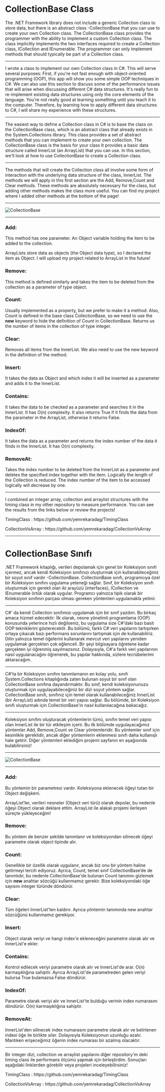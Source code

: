 <h1>CollectionBase Class</h1>
The .NET Framework library does not include a generic Collection class to store data, but there is an abstract class -CollectionBase that you can use to create your own Collection class. The CollectionBase class provides the programmer with the ability to implement a custom Collection class. The class implicitly implements the two interfaces required to create a Collection class, ICollection and IEnumerable. The programmer can only implement methods that should typically be part of a Collection class.
<hr>
I wrote a class to implement our own Collection class in C#. This will serve several purposes: First, if you're not fast enough with object-oriented programming (OOP), this app will show you some simple OOP techniques in C#. We can also use this section to discuss some of the performance issues that will arise when discussing different C# data structures. It's really fun to re-implement existing data structures using only the core elements of the language. You're not really good at learning something until you teach it to the computer. Therefore, by learning how to apply different data structures to C#, I will share my experience with these structures.
<hr>
The easiest way to define a Collection class in C# is to base the class on the CollectionBase class, which is an abstract class that already exists in the System.Collections library. This class provides a set of abstract methods that you can implement to create your own collection. The CollectionBase class is the basis for your class
It provides a basic data structure called InnerList (an ArrayList) that you can use. In this section, we'll look at how to use CollectionBase to create a Collection class.
<hr>
The methods that will create the Collection class all involve some form of interaction with the underlying data structure of the class, InnerList. The methods we will apply in this first section are the Add, Remove,Count and Clear methods. These methods are absolutely necessary for the class, but adding other methods makes the class more useful. You can find my project where I added other methods at the bottom of the page!
<hr>
<img src="https://user-images.githubusercontent.com/107070882/198885273-8e9d1b83-d395-498a-84f1-afa745ffb689.png" alt="CollectionBase">
<hr>
<h3>Add:</h3> This method has one parameter. An Object variable holding the item to be added to the collection.
<p>ArrayLists store data as objects (the Object data type), so I declared the item as Object. I will upload my project related to ArrayList in the future!</p>
<h3>Remove:</h3> This method is defined similarly and takes the item to be deleted from the collection as a parameter of type object.
<h3>Count:</h3> Usually implemented as a property, but we prefer to make it a method. Also, Count is defined in the base class CollectionBase, so we need to use the <b>new</b> keyword to hide the definition of Count in CollectionBase. Returns us the number of items in the collection of type integer.
<h3>Clear:</h3> Removes all items from the InnerList. We also need to use the new keyword in the definition of the method.
<h3>Insert:</h3> It takes the data as Object and which index it will be inserted as a parameter and adds it to the InnerList.
<h3>Contains:</h3> It takes the data to be checked as a parameter and searches it in the InnerList. It has O(n) complexity. It also returns True if it finds the data from the parameter in the ArrayList, otherwise it returns False.
<h3>IndexOf:</h3> It takes the data as a parameter and returns the index number of the data it finds in the InnerList. It has O(n) complexity.
<h3>RemoveAt:</h3> Takes the index number to be deleted from the InnerList as a parameter and deletes the specified index together with the item. Logically the length of the Collection is reduced. The index number of the item to be accessed logically will decrease by one.
<hr>
<p>I combined an integer array, collection and arraylist structures with the timing class in my other repository to measure performance. You can see the results from the links below or review the projects!</p>
<p>TimingClass : https://github.com/yemrekaradag/TimingClass</p>
<p>CollectionVsArray : https://github.com/yemrekaradag/CollectionVsArray</p>
<hr>
<h1>CollectionBase Sınıfı</h1>
.NET Framework kitaplığı, verileri depolamak için genel bir Koleksiyon sınıfı içermez, ancak kendi Koleksiyon sınıfınızı oluşturmak için kullanabileceğiniz bir soyut sınıf vardır -CollectionBase. CollectionBase sınıfı, programcıya özel bir Koleksiyon sınıfını uygulama yeteneği sağlar. Sınıf, bir Koleksiyon sınıfı oluşturmak için gerekli olan iki arayüzü (interfaces), ICollection ve IEnumerable örtük olarak uygular. Programcı yalnızca tipik olarak bir Koleksiyon sınıfının parçası olması gereken yöntemleri uygulamakla yetinir.
<hr>
C#' da kendi Collection sınıfımızı uygulamak için bir sınıf yazdım. Bu birkaç amaca hizmet edecektir: İlk olarak, nesne yönelimli programlama (OOP) konusunda yeterince hızlı değilseniz, bu uygulama size C#'daki bazı basit OOP tekniklerini gösterecektir. Bu bölümü, farklı C# veri yapılarını tartışırken ortaya çıkacak bazı performans sorunlarını tartışmak için de kullanabiliriz. Dilin yalnızca temel öğelerini kullanarak mevcut veri yapılarını yeniden uygulamak gerçekten çok eğlenceli. Bir şeyi bilgisayara öğretene kadar gerçekten iyi öğrenmiş sayılmazsınız. Dolayısıyla, C#'a farklı veri yapılarının nasıl uygulanacağını öğrenerek, bu yapılar hakkında, sizlere tecrübelerimi aktaracağım.
<hr>
C#'ta bir Koleksiyon sınıfını tanımlamanın en kolay yolu, sınıfı System.Collections kitaplığında zaten bulunan soyut bir sınıf olan CollectionBase sınıfına dayandırmaktır. Bu sınıf, kendi koleksiyonunuzu oluşturmak için uygulayabileceğiniz bir dizi soyut yöntem sağlar. CollectionBase sınıfı, sınıfınız için temel olarak
kullanabileceğiniz InnerList (bir ArrayList) adında temel bir veri yapısı sağlar. Bu bölümde, bir Koleksiyon sınıfı oluşturmak için CollectionBase'in nasıl kullanılacağına bakacağız.
<hr>
Koleksiyon sınıfını oluşturacak yöntemlerin tümü, sınıfın temel veri yapısı olan InnerList ile bir tür etkileşim içerir. Bu ilk bölümde uygulayacağımız yöntemler Add, Remove,Count ve Clear yöntemleridir. Bu yöntemler sınıf için kesinlikle gereklidir, ancak diğer yöntemlerin eklenmesi sınıfı daha kullanışlı hale getirir. Diğer yöntemleri eklediğim projemi sayfanın en aşağısında bulabilirsiniz!
<hr>
<img src="https://user-images.githubusercontent.com/107070882/198885273-8e9d1b83-d395-498a-84f1-afa745ffb689.png" alt="CollectionBase">
<hr>
<h3>Add:</h3> Bu yöntemin bir parametresi vardır. Koleksiyona eklenecek öğeyi tutan bir Object değişkeni.
<p>ArrayList’ler, verileri nesneler (Object veri türü) olarak depolar, bu nedenle öğeyi Object olarak deklare ettim. ArrayList ile alakalı projemi ilerleyen süreçte yükleyeceğim!</p>
<h3>Remove:</h3> Bu yöntem de benzer şekilde tanımlanır ve koleksiyondan silinecek öğeyi parametre olarak object tipinde alır.
<h3>Count:</h3> Genellikle bir özellik olarak uygulanır, ancak biz onu bir yöntem haline getirmeyi tercih ediyoruz. Ayrıca, Count, temel sınıf CollectionBase’de de tanımlıdır, bu nedenle CollectionBase'de bulunan Count tanımını gizlemek için <b>new</b> anahtar sözcüğü kullanmamız gerekir. Bize koleksiyondaki öğe sayısını integer türünde döndürür.
<h3>Clear:</h3> Tüm öğeleri InnerList'ten kaldırır. Ayrıca yöntemin tanımında new anahtar sözcüğünü kullanmamız gerekiyor.
<h3>Insert:</h3> Object olarak veriyi ve hangi index'e ekleneceğini parametre olarak alır ve InnerList'e ekler.
<h3>Contains:</h3> Kontrol edilecek veriyi parametre olarak alır ve InnerList'de arar. O(n) karmaşıklığına sahiptir. Ayrıca ArrayList'de parametreden gelen veriyi bulursa True bulamazsa False döndürür.
<h3>IndexOf:</h3> Parametre olarak veriyi alır ve InnerList'te bulduğu verinin index numarasını döndürür. O(n) karmaşıklığına sahiptir.
<h3>RemoveAt:</h3> InnerList'den silinecek index numarasını parametre olarak alır ve belirlenen indexi öğe ile birlikte siler. Dolayısıyla Koleksiyonun uzunluğu azalır. Mantıken erişeceğimiz öğenin index numarası bir azalmış olacaktır.
<hr>
<p>Bir integer dizi, collection ve arraylist yapılarını diğer repository'm deki timing class ile performans ölçümü yapmak için birleştirdim. Sonuçları aşağıdaki linklerden görebilir veya projeleri inceleyebilirsiniz!</p>
<p>TimingClass : https://github.com/yemrekaradag/TimingClass</p>
<p>CollectionVsArray : https://github.com/yemrekaradag/CollectionVsArray</p>
